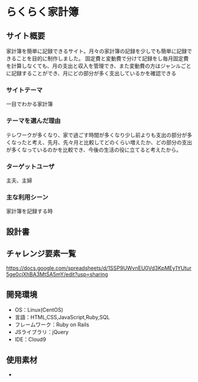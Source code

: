 # らくらく家計簿

## サイト概要
家計簿を簡単に記録できるサイト。月々の家計簿の記録を少しでも簡単に記録できることを目的に制作しました。
固定費と変動費で分けて記録をし毎月固定費を計算しなくても、月の支出と収入を管理でき、また変動費の方はジャンルごとに記録することができ、月にどの部分が多く支出しているかを確認できる


### サイトテーマ
一目でわかる家計簿

### テーマを選んだ理由
テレワークが多くなり、家で過ごす時間が多くなり少し前よりも支出の部分が多くなったと考え、先月、先々月と比較してどのくらい増えたか、どの部分の支出が多くなっているのかを比較でき、今後の生活の役に立てると考えたから。

### ターゲットユーザ
主夫、主婦

### 主な利用シーン
家計簿を記録する時

## 設計書


## チャレンジ要素一覧
<https://docs.google.com/spreadsheets/d/1SSP9UWvnEU0Vd3KpMEy1YUtur5ge0cjXhBA3MtSA5mY/edit?usp=sharing>

## 開発環境
- OS：Linux(CentOS)
- 言語：HTML,CSS,JavaScript,Ruby,SQL
- フレームワーク：Ruby on Rails
- JSライブラリ：jQuery
- IDE：Cloud9

## 使用素材
-
